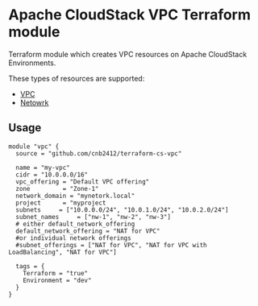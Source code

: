 # Apache CloudStack VPC Terraform module

Terraform module which creates VPC resources on Apache CloudStack Environments.

These types of resources are supported:

* [VPC](https://www.terraform.io/docs/providers/cloudstack/r/vpc.html)
* [Netowrk](https://www.terraform.io/docs/providers/cloudstack/r/network.html)


## Usage

```hcl
module "vpc" {
  source = "github.com/cnb2412/terraform-cs-vpc"

  name = "my-vpc"
  cidr = "10.0.0.0/16"
  vpc_offering = "Default VPC offering"
  zone         = "Zone-1"
  network_domain = "mynetork.local"
  project      = "myproject
  subnets     = ["10.0.0.0/24", "10.0.1.0/24", "10.0.2.0/24"]
  subnet_names     = ["nw-1", "nw-2", "nw-3"]
  # either default_network_offering
  default_network_offering = "NAT for VPC"
  #or individual network offerings
  #subnet_offerings = ["NAT for VPC", "NAT for VPC with LoadBalancing", "NAT for VPC"]

  tags = {
    Terraform = "true"
    Environment = "dev"
  }
}
```